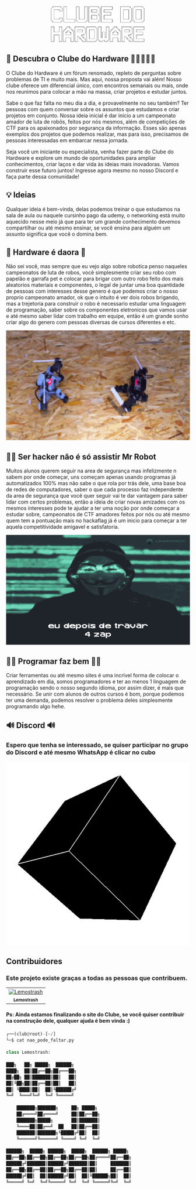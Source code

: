 <p align="center">
  <a href="https://github.com/lemostrash/Clube-do-Hardware">
    <img src="./Images/hard3.png" alt="Clube do Hardware" width="260" height="100">
  </a>
</p>

## 🦾 Descubra o Clube do Hardware 👩‍💻👩🏻‍💻

O Clube do Hardware é um fórum renomado, repleto de perguntas sobre problemas de TI e muito mais. Mas aqui, nossa proposta vai além! Nosso clube oferece um diferencial único, com encontros semanais ou mais, onde nos reunimos para colocar a mão na massa, criar projetos e estudar juntos.

Sabe o que faz falta no meu dia a dia, e provavelmente no seu também? Ter pessoas com quem conversar sobre os assuntos que estudamos e criar projetos em conjunto. Nossa ideia inicial é dar início a um campeonato amador de luta de robôs, feitos por nós mesmos, além de competições de CTF para os apaixonados por segurança da informação. Esses são apenas exemplos dos projetos que podemos realizar, mas para isso, precisamos de pessoas interessadas em embarcar nessa jornada.

Seja você um iniciante ou especialista, venha fazer parte do Clube do Hardware e explore um mundo de oportunidades para ampliar conhecimentos, criar laços e dar vida às ideias mais inovadoras. Vamos construir esse futuro juntos! Ingresse agora mesmo no nosso Discord e faça parte dessa comunidade!

## 💡 Ideias 

Qualquer ideia é bem-vinda, delas podemos treinar o que estudamos na sala de aula ou naquele cursinho pago da udemy, o networking está muito aquecido nesse meio já que para ter um grande conhecimento devemos compartilhar ou até mesmo ensinar, se você ensina para alguém um assunto significa que você o domina bem.

## 🦾 Hardware é daora 🦾

Não sei você, mas sempre que eu vejo algo sobre robotica penso naqueles campeonatos de luta de robos, você simplesmente criar seu robo com papelão e garrafa pet e colocar para brigar com outro robo feito dos mais aleatorios materiais e componentes, o legal de juntar uma boa quantidade de pessoas com interesses desse genero é que podemos criar o nosso proprio campeonato amador, ok que o intuito é ver dois robos brigando, mas a trejetoria para construir o robo é necessario estudar uma linguagem de programação, saber sobre os componentes eletronicos que vamos usar e até mesmo saber lidar com trabalho em equipe, então é um grande sonho criar algo do genero com pessoas diversas de cursos diferentes e etc.

<p align="center">
    <img src="./Images/robot.gif" alt="Clube do Hardware" width="600" height="300">
      </a>
</p>


## 👨‍🚀 Ser hacker não é só assistir Mr Robot 

Muitos alunos querem seguir na area de segurança mas infelizmente n sabem por onde começar, uns começam apenas usando programas já automatizados 100% mas não sabe o que rola por trás dele, uma base boa de redes de computadores, saber o que cada processo faz independente da area de segurança que você quer seguir vai te dar vantagem para saber lidar com certos problemas, então a ideia de criar novas amizades com os mesmos interesses pode te ajudar a ter uma noção por onde começar a estudar sobre, campeonatos de CTF amadores feitos por nós ou até mesmo quem tem a pontuação mais no hackaflag já é um inicio para começar a ter aquela competitividade amigavel e satisfatoria.

<p align="center">
    <img src="./Images/hacker1.gif" alt="Clube do Hardware" width="600" height="300">
      </a>
</p>

## 👩‍💻 Programar faz bem 👩‍💻 

Criar ferramentas ou até mesmo sites é uma incrível forma de colocar o aprendizado em dia, somos programadores e ter ao menos 1 linguagem de programação sendo o nosso segundo idioma, por assim dizer, é mais que necessário. Se unir com alunos de outros cursos é bom, porque podemos ter uma demanda, podemos resolver o problema deles simplesmente programando algo hehe.

## 🔊 Discord 🔊

### Espero que tenha se interessado, se quiser participar no grupo do Discord e até mesmo WhatsApp é clicar no cubo

<p align="center">
  <a href="https://discord.com/invite/qH6bQXdj">
    <img src="./Images/giphy.webp" alt="Clube do Hardware" width="" height="">
      </a>
</p>


## Contribuidores
### Este projeto existe graças a todas as pessoas que contribuem.

<table>
  <tr>
   <td align="center">
     <a href="https://github.com/lemostrash">
        <img
          src="https://avatars.githubusercontent.com/u/53500223?v=4"
          width="100px;"alt="Lemostrash" />
        </br>
       <sub>
        <b>Lemostrash</b>
      </sub>
      </a>
      </td>
      <!-- ------INSIRA SUA CONTRIBUICAO ACIMA DESTA LINHA -->
        </tr>
</table>


<!-- ------COMO INSERIR SUA CONTRIBUICAO ACIMA DESTA LINHA -->
</table>
 </tr>
  
  <!-- EXEMPLO DE CONTRIBUIDOR -->
  <!-- <td >
      <a href="{LINK DE PERFIL}">
        <img
          src="{LINK DE FOTO DE PERFIL}"
          width="100px;"
          alt="{NOME DE USUARIO}"
         />
        <sub>
        <b>NOME DE USUARIO</b>
        </sub>
      </a>
    </td> -->
  </tr>
</table>



#### Ps: Ainda estamos finalizando o site do Clube, se você quiser contribuir na construção dele, qualquer ajuda é bem vinda :)


```python
┌──(club@root)-[~/]
└─$ cat nao_pode_faltar.py

class Lemostrash:

███╗   ██╗ █████╗  ██████╗ 
████╗  ██║██╔══██╗██╔═══██╗
██╔██╗ ██║███████║██║   ██║
██║╚██╗██║██╔══██║██║   ██║
██║ ╚████║██║  ██║╚██████╔╝
╚═╝  ╚═══╝╚═╝  ╚═╝ ╚═════╝ 
                           
    ███████╗███████╗     ██╗ █████╗ 
    ██╔════╝██╔════╝     ██║██╔══██╗
    ███████╗█████╗       ██║███████║
    ╚════██║██╔══╝  ██   ██║██╔══██║
    ███████║███████╗╚█████╔╝██║  ██║
    ╚══════╝╚══════╝ ╚════╝ ╚═╝  ╚═╝

██████╗  █████╗ ██████╗  █████╗  ██████╗ █████╗ 
██╔══██╗██╔══██╗██╔══██╗██╔══██╗██╔════╝██╔══██╗
██████╔╝███████║██████╔╝███████║██║     ███████║
██╔══██╗██╔══██║██╔══██╗██╔══██║██║     ██╔══██║
██████╔╝██║  ██║██████╔╝██║  ██║╚██████╗██║  ██║
╚═════╝ ╚═╝  ╚═╝╚═════╝ ╚═╝  ╚═╝ ╚═════╝╚═╝  ╚═╝
                                                                                                       
```
